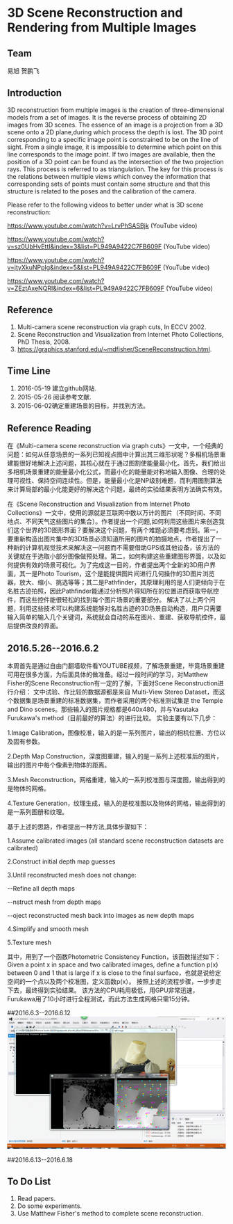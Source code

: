 # 3D Scene Reconstruction and Rendering from Multiple Images


## Team

 易旭  贺鹏飞

## Introduction

3D reconstruction from multiple images is the creation of three-dimensional models from a set of images. It is the reverse process of obtaining 2D images from 3D scenes.
The essence of an image is a projection from a 3D scene onto a 2D plane,during which process the depth is lost. The 3D point corresponding to a specific image point is constrained to be on the line of sight. From a single image, it is impossible to determine which point on this line corresponds to the image point. If two images are available, then the position of a 3D point
can be found as the intersection of the two projection rays. This process is referred to as triangulation. The key for this process is the relations between multiple views which convey the information that corresponding sets of points must contain some structure and that this structure is related to the poses and the calibration of the camera.

Please refer to the following videos to better under what is 3D scene reconstruction:

https://www.youtube.com/watch?v=LrvPhSASBjk (YouTube video)

https://www.youtube.com/watch?v=sz0UbHvEttI&index=3&list=PL949A9422C7FB609F (YouTube video)

https://www.youtube.com/watch?v=jtyXkuNPpIg&index=5&list=PL949A9422C7FB609F (YouTube video)

https://www.youtube.com/watch?v=ZEztAxeNQRI&index=6&list=PL949A9422C7FB609F (YouTube video)


## Reference
1. Multi-camera scene reconstruction via graph cuts, In ECCV 2002.
2. Scene Reconstruction and Visualization from Internet Photo Collections,
PhD Thesis, 2008.
3. https://graphics.stanford.edu/~mdfisher/SceneReconstruction.html.


## Time Line
1. 2016-05-19 建立github网站.
2. 2015-05-26 阅读参考文献.
3. 2015-06-02确定重建场景的目标，并找到方法。

## Reference Reading

在《Multi-camera scene reconstruction via graph cuts》一文中，一个经典的问题：如何从任意场景的一系列已知视点图中计算出其三维形状呢？多相机场景重建能很好地解决上述问题，其核心就在于通过图割使能量最小化。首先，我们给出多相机场景重建的能量最小化公式，而最小化的能量能对称地输入图像、合理的处理可视性、保持空间连续性。但是，能量最小化是NP级别难题，而利用图割算法来计算局部的最小化能更好的解决这个问题，最终的实验结果表明方法确实有效。

在《Scene Reconstruction and Visualization from Internet Photo Collections》一文中，使用的源就是互联网中数以万计的图片（不同时间、不同地点、不同天气这些图片的集合）。作者提出一个问题,如何利用这些图片来创造我们这个世界的3D图形界面？要解决这个问题，有两个难题必须要考虑到。第一，要重新构造出图片集中的3D场景必须知道所用的图片的拍摄地点，作者提出了一种新的计算机视觉技术来解决这一问题而不需要借助GPS或其他设备，该方法的关键就在于选取小部分图像做预处理。第二，如何构建这些重建图形界面，以及如何提供有效的场景可视化。为了完成这一目的，作者提出两个全新的3D用户界面，其一是Photo Tourism，这个是能提供图片间进行几何操作的3D图片浏览器，放大、缩小、挑选等等；其二是Pathfinder，其原理利用的是人们更倾向于在名胜古迹拍照，因此Pathfinder能通过分析照片得知所在的位置进而获取导航控件，而这些控件能很轻松的找到每个图片场景的重要部分。
解决了以上两个问题，利用这些技术可以构建系统能够对名胜古迹的3D场景自动构造，用户只需要输入简单的输入几个关键词，系统就会自动的系在图片、重建、获取导航控件，最后提供改良的界面。

## 2016.5.26--2016.6.2
本周首先是通过自由门翻墙软件看YOUTUBE视频，了解场景重建，毕竟场景重建可用在很多方面，为后面具体的做准备。经过一段时间的学习，对Matthew Fisher的Scene Reconstruction有一定的了解，下面对Scene Reconstruction进行介绍：
文中试验、作比较的数据源都是来自 Multi-View Stereo Dataset，而这个数据集是场景重建的标准数据集，而作者采用的两个标准测试集是 the Temple and Dino scenes。那些输入的图片规格都是640x480，并与Yasutaka Furukawa's method（目前最好的算法）的进行比较。
实验主要有以下几步：

1.Image Calibration，图像校准，输入的是一系列图片，输出的相机位置、方位以及固有参数。

2.Depth Map Construction，深度图重建，输入的是一系列上述校准后的图片，输出的图片中每个像素到物体的距离。

3.Mesh Reconstruction，网格重建，输入的一系列校准图与深度图，输出得到的是物体的网格。

4.Texture Generation，纹理生成，输入的是校准图以及物体的网格，输出得到的是一系列图册和纹理。

基于上述的思路，作者提出一种方法,具体步骤如下：

1.Assume calibrated images (all standard scene reconstruction datasets are calibrated)

2.Construct initial depth map guesses

3.Until reconstructed mesh does not change:

--Refine all depth maps

--nstruct mesh from depth maps

--oject reconstructed mesh back into images as new depth maps

4.Simplify and smooth mesh

5.Texture mesh

其中，用到了一个函数Photometric Consistency Function，该函数描述如下：
Given a point x in space and two calibrated images, define a function p(x) between 0 and 1 that is large if x is close to the final surface，也就是说给定空间的一个点以及两个校准图，定义函数p(x）。
按照上述的流程步骤，一步步走下去，最终得到实验结果。
该方法的CPU耗用极低，用GPU非常迅速，Furukawa用了10小时进行全程测试，而此方法生成网格只需15分钟。


##2016.6.3--2016.6.12
![图片1](https://github.com/yxhust/program/blob/master/1.png)



##2016.6.13--2016.6.18








## To Do List
1. Read papers.
2. Do some experiments.
3. Use Matthew Fisher's method to complete scene reconstruction.
